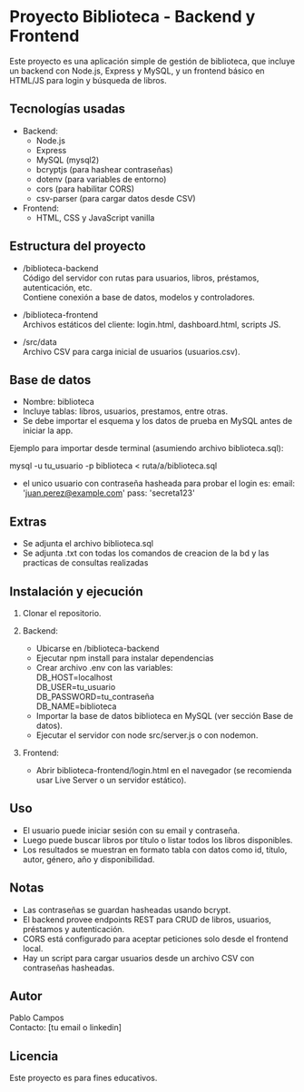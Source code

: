 # Proyecto Biblioteca - Backend y Frontend

Este proyecto es una aplicación simple de gestión de biblioteca, que incluye un backend con Node.js, Express y MySQL, y un frontend básico en HTML/JS para login y búsqueda de libros.

## Tecnologías usadas

- Backend:
  - Node.js
  - Express
  - MySQL (mysql2)
  - bcryptjs (para hashear contraseñas)
  - dotenv (para variables de entorno)
  - cors (para habilitar CORS)
  - csv-parser (para cargar datos desde CSV)
- Frontend:
  - HTML, CSS y JavaScript vanilla

## Estructura del proyecto

- /biblioteca-backend  
  Código del servidor con rutas para usuarios, libros, préstamos, autenticación, etc.  
  Contiene conexión a base de datos, modelos y controladores.

- /biblioteca-frontend  
  Archivos estáticos del cliente: login.html, dashboard.html, scripts JS.

- /src/data  
  Archivo CSV para carga inicial de usuarios (usuarios.csv).

## Base de datos

- Nombre: biblioteca  
- Incluye tablas: libros, usuarios, prestamos, entre otras.  
- Se debe importar el esquema y los datos de prueba en MySQL antes de iniciar la app.  

Ejemplo para importar desde terminal (asumiendo archivo biblioteca.sql):

mysql -u tu_usuario -p biblioteca < ruta/a/biblioteca.sql

- el unico usuario con contraseña hasheada para probar el login es: email: 'juan.perez@example.com' pass: 'secreta123'

## Extras
- Se adjunta el archivo biblioteca.sql
- Se adjunta .txt con todas los comandos de creacion de la bd y las practicas de consultas realizadas

## Instalación y ejecución

1. Clonar el repositorio.

2. Backend:  
   - Ubicarse en /biblioteca-backend  
   - Ejecutar npm install para instalar dependencias  
   - Crear archivo .env con las variables:  
     DB_HOST=localhost  
     DB_USER=tu_usuario  
     DB_PASSWORD=tu_contraseña  
     DB_NAME=biblioteca  
   - Importar la base de datos biblioteca en MySQL (ver sección Base de datos).  
   - Ejecutar el servidor con node src/server.js o con nodemon.

3. Frontend:  
   - Abrir biblioteca-frontend/login.html en el navegador (se recomienda usar Live Server o un servidor estático).

## Uso

- El usuario puede iniciar sesión con su email y contraseña.  
- Luego puede buscar libros por título o listar todos los libros disponibles.  
- Los resultados se muestran en formato tabla con datos como id, título, autor, género, año y disponibilidad.

## Notas

- Las contraseñas se guardan hasheadas usando bcrypt.  
- El backend provee endpoints REST para CRUD de libros, usuarios, préstamos y autenticación.  
- CORS está configurado para aceptar peticiones solo desde el frontend local.  
- Hay un script para cargar usuarios desde un archivo CSV con contraseñas hasheadas.  

## Autor

Pablo Campos  
Contacto: [tu email o linkedin]

## Licencia

Este proyecto es para fines educativos.

